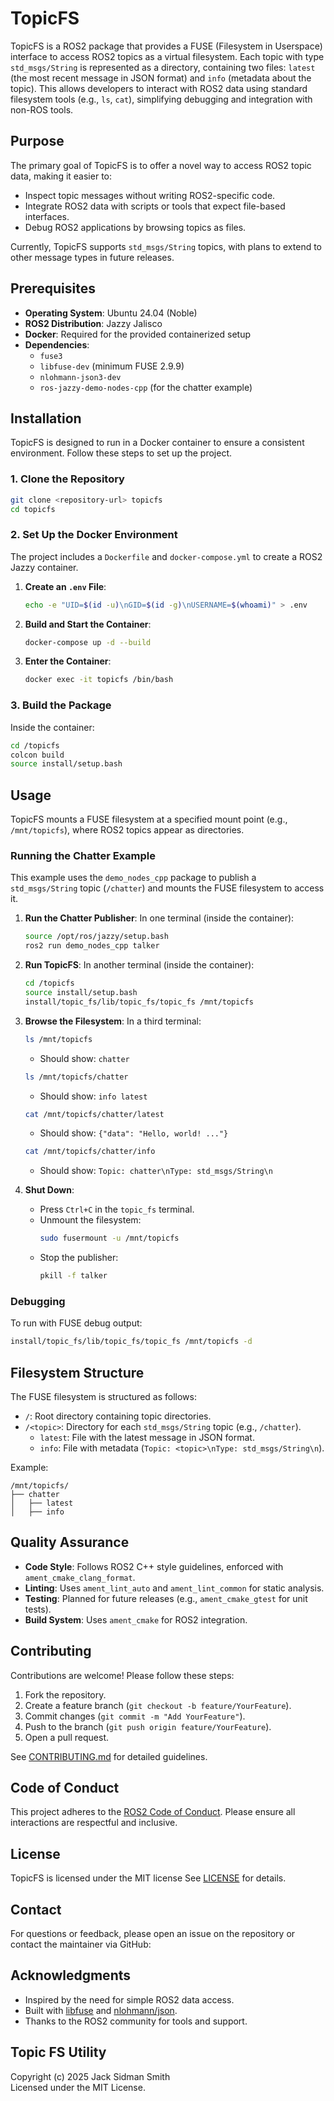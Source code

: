 # TopicFS

TopicFS is a ROS2 package that provides a FUSE (Filesystem in Userspace) interface to access ROS2 topics as a virtual filesystem. Each topic with type `std_msgs/String` is represented as a directory, containing two files: `latest` (the most recent message in JSON format) and `info` (metadata about the topic). This allows developers to interact with ROS2 data using standard filesystem tools (e.g., `ls`, `cat`), simplifying debugging and integration with non-ROS tools.

## Purpose
The primary goal of TopicFS is to offer a novel way to access ROS2 topic data, making it easier to:
- Inspect topic messages without writing ROS2-specific code.
- Integrate ROS2 data with scripts or tools that expect file-based interfaces.
- Debug ROS2 applications by browsing topics as files.

Currently, TopicFS supports `std_msgs/String` topics, with plans to extend to other message types in future releases.

## Prerequisites
- **Operating System**: Ubuntu 24.04 (Noble)
- **ROS2 Distribution**: Jazzy Jalisco
- **Docker**: Required for the provided containerized setup
- **Dependencies**:
  - `fuse3`
  - `libfuse-dev` (minimum FUSE 2.9.9)
  - `nlohmann-json3-dev`
  - `ros-jazzy-demo-nodes-cpp` (for the chatter example)

## Installation
TopicFS is designed to run in a Docker container to ensure a consistent environment. Follow these steps to set up the project.

### 1. Clone the Repository
```bash
git clone <repository-url> topicfs
cd topicfs
```

### 2. Set Up the Docker Environment
The project includes a `Dockerfile` and `docker-compose.yml` to create a ROS2 Jazzy container.

1. **Create an `.env` File**:
   ```bash
   echo -e "UID=$(id -u)\nGID=$(id -g)\nUSERNAME=$(whoami)" > .env
   ```

2. **Build and Start the Container**:
   ```bash
   docker-compose up -d --build
   ```

3. **Enter the Container**:
   ```bash
   docker exec -it topicfs /bin/bash
   ```

### 3. Build the Package
Inside the container:
```bash
cd /topicfs
colcon build
source install/setup.bash
```

## Usage
TopicFS mounts a FUSE filesystem at a specified mount point (e.g., `/mnt/topicfs`), where ROS2 topics appear as directories.

### Running the Chatter Example
This example uses the `demo_nodes_cpp` package to publish a `std_msgs/String` topic (`/chatter`) and mounts the FUSE filesystem to access it.

1. **Run the Chatter Publisher**:
   In one terminal (inside the container):
   ```bash
   source /opt/ros/jazzy/setup.bash
   ros2 run demo_nodes_cpp talker
   ```

2. **Run TopicFS**:
   In another terminal (inside the container):
   ```bash
   cd /topicfs
   source install/setup.bash
   install/topic_fs/lib/topic_fs/topic_fs /mnt/topicfs
   ```

3. **Browse the Filesystem**:
   In a third terminal:
   ```bash
   ls /mnt/topicfs
   ```
   - Should show: `chatter`
   ```bash
   ls /mnt/topicfs/chatter
   ```
   - Should show: `info latest`
   ```bash
   cat /mnt/topicfs/chatter/latest
   ```
   - Should show: `{"data": "Hello, world! ..."}`
   ```bash
   cat /mnt/topicfs/chatter/info
   ```
   - Should show: `Topic: chatter\nType: std_msgs/String\n`

4. **Shut Down**:
   - Press `Ctrl+C` in the `topic_fs` terminal.
   - Unmount the filesystem:
     ```bash
     sudo fusermount -u /mnt/topicfs
     ```
   - Stop the publisher:
     ```bash
     pkill -f talker
     ```

### Debugging
To run with FUSE debug output:
```bash
install/topic_fs/lib/topic_fs/topic_fs /mnt/topicfs -d
```

## Filesystem Structure
The FUSE filesystem is structured as follows:
- `/`: Root directory containing topic directories.
- `/<topic>`: Directory for each `std_msgs/String` topic (e.g., `/chatter`).
  - `latest`: File with the latest message in JSON format.
  - `info`: File with metadata (`Topic: <topic>\nType: std_msgs/String\n`).

Example:
```
/mnt/topicfs/
├── chatter
│   ├── latest
│   ├── info
```

## Quality Assurance
- **Code Style**: Follows ROS2 C++ style guidelines, enforced with `ament_cmake_clang_format`.
- **Linting**: Uses `ament_lint_auto` and `ament_lint_common` for static analysis.
- **Testing**: Planned for future releases (e.g., `ament_cmake_gtest` for unit tests).
- **Build System**: Uses `ament_cmake` for ROS2 integration.

## Contributing
Contributions are welcome! Please follow these steps:
1. Fork the repository.
2. Create a feature branch (`git checkout -b feature/YourFeature`).
3. Commit changes (`git commit -m "Add YourFeature"`).
4. Push to the branch (`git push origin feature/YourFeature`).
5. Open a pull request.

See [CONTRIBUTING.md](CONTRIBUTING.md) for detailed guidelines.

## Code of Conduct
This project adheres to the [ROS2 Code of Conduct](https://www.ros.org/conduct.html). Please ensure all interactions are respectful and inclusive.

## License
TopicFS is licensed under the MIT license See [LICENSE](LICENSE) for details.

## Contact
For questions or feedback, please open an issue on the repository or contact the maintainer via GitHub:

## Acknowledgments
- Inspired by the need for simple ROS2 data access.
- Built with [libfuse](https://github.com/libfuse/libfuse) and [nlohmann/json](https://github.com/nlohmann/json).
- Thanks to the ROS2 community for tools and support.

## Topic FS Utility
Copyright (c) 2025 Jack Sidman Smith<br>
Licensed under the MIT License.